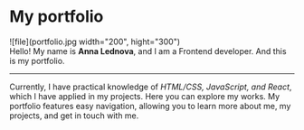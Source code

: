 # My portfolio

![file](portfolio.jpg width="200", hight="300")
<br>
Hello! My name is __Anna Lednova__, and I am a Frontend developer. And this is my portfolio.
___

Currently, I have practical knowledge of _HTML/CSS, JavaScript, and React_, which I have applied in my projects. Here you can explore my works.
 My portfolio features easy navigation, allowing you to learn more about me, my projects, and get in touch with me.
